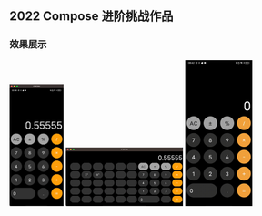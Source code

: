 ## 2022 Compose 进阶挑战作品

### 效果展示

<img src="./images/portrait.png" alt="竖屏" style="zoom:25%;" />

<img src="./images/landscape.png" alt="横屏" style="zoom:25%;" />

<img src="./images/show.gif" alt="演示" style="zoom:25%;" />

